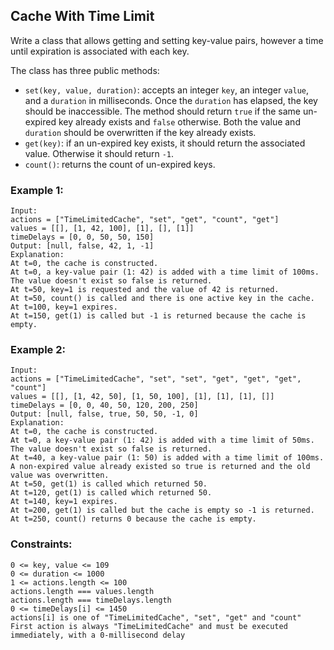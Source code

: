 ## Cache With Time Limit
Write a class that allows getting and setting key-value pairs, however a time until expiration is associated with each key.

The class has three public methods:
* `set(key, value, duration)`: accepts an integer `key`, an integer `value`, and a `duration` in milliseconds. Once the `duration` has elapsed, the key should be inaccessible. The method should return `true` if the same un-expired key already exists and `false` otherwise. Both the value and `duration` should be overwritten if the key already exists.
* `get(key)`: if an un-expired key exists, it should return the associated value. Otherwise it should return `-1`.
* `count()`: returns the count of un-expired keys.

### Example 1:
    Input: 
    actions = ["TimeLimitedCache", "set", "get", "count", "get"]
    values = [[], [1, 42, 100], [1], [], [1]]
    timeDelays = [0, 0, 50, 50, 150]
    Output: [null, false, 42, 1, -1]
    Explanation:
    At t=0, the cache is constructed.
    At t=0, a key-value pair (1: 42) is added with a time limit of 100ms. The value doesn't exist so false is returned.
    At t=50, key=1 is requested and the value of 42 is returned.
    At t=50, count() is called and there is one active key in the cache.
    At t=100, key=1 expires.
    At t=150, get(1) is called but -1 is returned because the cache is empty.


### Example 2:
    Input: 
    actions = ["TimeLimitedCache", "set", "set", "get", "get", "get", "count"]
    values = [[], [1, 42, 50], [1, 50, 100], [1], [1], [1], []]
    timeDelays = [0, 0, 40, 50, 120, 200, 250]
    Output: [null, false, true, 50, 50, -1, 0]
    Explanation:
    At t=0, the cache is constructed.
    At t=0, a key-value pair (1: 42) is added with a time limit of 50ms. The value doesn't exist so false is returned.
    At t=40, a key-value pair (1: 50) is added with a time limit of 100ms. A non-expired value already existed so true is returned and the old value was overwritten.
    At t=50, get(1) is called which returned 50.
    At t=120, get(1) is called which returned 50.
    At t=140, key=1 expires.
    At t=200, get(1) is called but the cache is empty so -1 is returned.
    At t=250, count() returns 0 because the cache is empty.

### Constraints:
    0 <= key, value <= 109
    0 <= duration <= 1000
    1 <= actions.length <= 100
    actions.length === values.length
    actions.length === timeDelays.length
    0 <= timeDelays[i] <= 1450
    actions[i] is one of "TimeLimitedCache", "set", "get" and "count"
    First action is always "TimeLimitedCache" and must be executed immediately, with a 0-millisecond delay